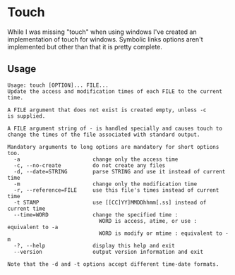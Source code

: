 # Touch
While I was missing "touch" when using windows I've created an implementation of touch for windows. Symbolic links options aren't implemented but other than that it is pretty complete.

## Usage
```Commandline
Usage: touch [OPTION]... FILE... 
Update the access and modification times of each FILE to the current time. 
        
A FILE argument that does not exist is created empty, unless -c
is supplied.
        
A FILE argument string of - is handled specially and causes touch to
change the times of the file associated with standard output.
        
Mandatory arguments to long options are mandatory for short options too.
  -a                       change only the access time
  -c, --no-create          do not create any files
  -d, --date=STRING        parse STRING and use it instead of current time
  -m                       change only the modification time
  -r, --reference=FILE     use this file's times instead of current time
  -t STAMP                 use [[CC]YY]MMDDhhmm[.ss] instead of current time
  --time=WORD              change the specified time :
                             WORD is access, atime, or use : equivalent to -a
                             WORD is modify or mtime : equivalent to -m
  -?, --help               display this help and exit
  --version                output version information and exit
        
Note that the -d and -t options accept different time-date formats.
```
